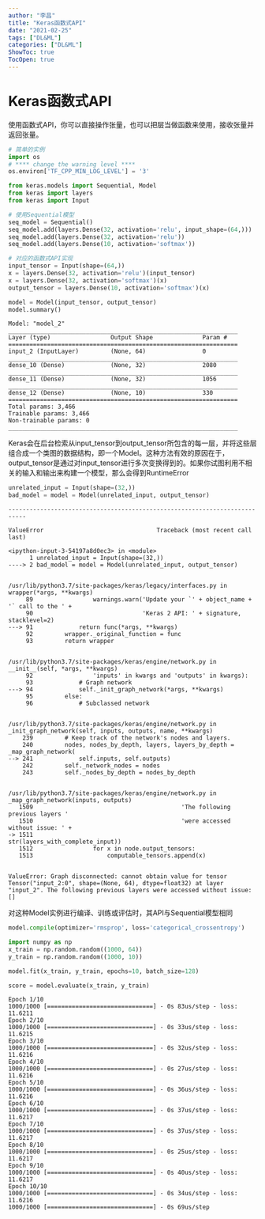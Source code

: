 ```yaml
---
author: "李昌"
title: "Keras函数式API"
date: "2021-02-25"
tags: ["DL&ML"]
categories: ["DL&ML"]
ShowToc: true
TocOpen: true
---
```


# Keras函数式API

使用函数式API，你可以直接操作张量，也可以把层当做函数来使用，接收张量并返回张量。


```python
# 简单的实例
import os
# **** change the warning level ****
os.environ['TF_CPP_MIN_LOG_LEVEL'] = '3'

from keras.models import Sequential, Model
from keras import layers
from keras import Input

# 使用Sequential模型
seq_model = Sequential()
seq_model.add(layers.Dense(32, activation='relu', input_shape=(64,)))
seq_model.add(layers.Dense(32, activation='relu'))
seq_model.add(layers.Dense(10, activation='softmax'))

# 对应的函数式API实现
input_tensor = Input(shape=(64,))
x = layers.Dense(32, activation='relu')(input_tensor)
x = layers.Dense(32, activation='softmax')(x)
output_tensor = layers.Dense(10, activation='softmax')(x)

model = Model(input_tensor, output_tensor)
model.summary()
```

    Model: "model_2"
    _________________________________________________________________
    Layer (type)                 Output Shape              Param #   
    =================================================================
    input_2 (InputLayer)         (None, 64)                0         
    _________________________________________________________________
    dense_10 (Dense)             (None, 32)                2080      
    _________________________________________________________________
    dense_11 (Dense)             (None, 32)                1056      
    _________________________________________________________________
    dense_12 (Dense)             (None, 10)                330       
    =================================================================
    Total params: 3,466
    Trainable params: 3,466
    Non-trainable params: 0
    _________________________________________________________________
    

Keras会在后台检索从input_tensor到output_tensor所包含的每一层，并将这些层组合成一个类图的数据结构，即一个Model。这种方法有效的原因在于，output_tensor是通过对input_tensor进行多次变换得到的。如果你试图利用不相关的输入和输出来构建一个模型，那么会得到RuntimeError


```python
unrelated_input = Input(shape=(32,))
bad_model = model = Model(unrelated_input, output_tensor)
```


    ---------------------------------------------------------------------------

    ValueError                                Traceback (most recent call last)

    <ipython-input-3-54197a8d0ec3> in <module>
          1 unrelated_input = Input(shape=(32,))
    ----> 2 bad_model = model = Model(unrelated_input, output_tensor)
    

    /usr/lib/python3.7/site-packages/keras/legacy/interfaces.py in wrapper(*args, **kwargs)
         89                 warnings.warn('Update your `' + object_name + '` call to the ' +
         90                               'Keras 2 API: ' + signature, stacklevel=2)
    ---> 91             return func(*args, **kwargs)
         92         wrapper._original_function = func
         93         return wrapper
    

    /usr/lib/python3.7/site-packages/keras/engine/network.py in __init__(self, *args, **kwargs)
         92                 'inputs' in kwargs and 'outputs' in kwargs):
         93             # Graph network
    ---> 94             self._init_graph_network(*args, **kwargs)
         95         else:
         96             # Subclassed network
    

    /usr/lib/python3.7/site-packages/keras/engine/network.py in _init_graph_network(self, inputs, outputs, name, **kwargs)
        239         # Keep track of the network's nodes and layers.
        240         nodes, nodes_by_depth, layers, layers_by_depth = _map_graph_network(
    --> 241             self.inputs, self.outputs)
        242         self._network_nodes = nodes
        243         self._nodes_by_depth = nodes_by_depth
    

    /usr/lib/python3.7/site-packages/keras/engine/network.py in _map_graph_network(inputs, outputs)
       1509                                          'The following previous layers '
       1510                                          'were accessed without issue: ' +
    -> 1511                                          str(layers_with_complete_input))
       1512                 for x in node.output_tensors:
       1513                     computable_tensors.append(x)
    

    ValueError: Graph disconnected: cannot obtain value for tensor Tensor("input_2:0", shape=(None, 64), dtype=float32) at layer "input_2". The following previous layers were accessed without issue: []


对这种Model实例进行编译、训练或评估时，其API与Sequential模型相同


```python
model.compile(optimizer='rmsprop', loss='categorical_crossentropy')

import numpy as np
x_train = np.random.random((1000, 64))
y_train = np.random.random((1000, 10))

model.fit(x_train, y_train, epochs=10, batch_size=128)

score = model.evaluate(x_train, y_train)
```

    Epoch 1/10
    1000/1000 [==============================] - 0s 83us/step - loss: 11.6211
    Epoch 2/10
    1000/1000 [==============================] - 0s 33us/step - loss: 11.6215
    Epoch 3/10
    1000/1000 [==============================] - 0s 32us/step - loss: 11.6216
    Epoch 4/10
    1000/1000 [==============================] - 0s 27us/step - loss: 11.6216
    Epoch 5/10
    1000/1000 [==============================] - 0s 36us/step - loss: 11.6216
    Epoch 6/10
    1000/1000 [==============================] - 0s 37us/step - loss: 11.6217
    Epoch 7/10
    1000/1000 [==============================] - 0s 37us/step - loss: 11.6217
    Epoch 8/10
    1000/1000 [==============================] - 0s 25us/step - loss: 11.6217
    Epoch 9/10
    1000/1000 [==============================] - 0s 40us/step - loss: 11.6217
    Epoch 10/10
    1000/1000 [==============================] - 0s 34us/step - loss: 11.6216
    1000/1000 [==============================] - 0s 69us/step
    
